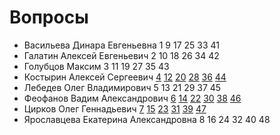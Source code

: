 # Вопросы


- Васильева Динара Евгеньевна 1 9 17 25 33 41
- Галатин Алексей Евгеньевич 2 10 18 26 34 42
- Голубцов Максим 3 11 19 27 35 43
- Костырин Алексей Сергеевич [4](answers/4.md) [12](answers/12.md) [20](answers/20.md) [28](answers/28.md) [36](answers/36.md) [44](answers/44.md)
- Лебедев Олег Владимирович 5 13 21 29 37 45
- Феофанов Вадим Александрович [6](answers/6.md) [14](answers/14.md) [22](answers/22.md) [30](answers/30.md) [38](answers/38.md) [46](answers/46.md)
- Цирков Олег Геннадьевич [7](answers/7.md) [15](answers/15.md) [23](answers/23.md) [31](answers/31.md) [39](answers/39.md) [47](answers/47.md)
- Ярославцева Екатерина Александровна 8 16 24 32 40 48